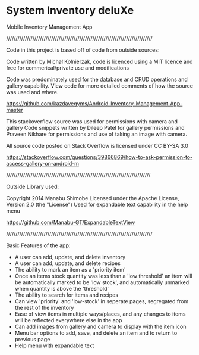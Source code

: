 # System Inventory deluXe
Mobile Inventory Management App
 
//////////////////////////////////////////////////////////////////////////////

Code in this project is based off of code from outside sources:

Code written by Michał Kołnierzak, code is licenced using a MIT licence
and free for commerical/private use and modifications

Code was predominately used for the database and CRUD operations and gallery capability. 
View code for more detailed comments of how the source was used and where. 

https://github.com/kazdavegyms/Android-Inventory-Management-App-master
 
This stackoverflow source was used for permissions with camera and gallery
Code snippets written by Dileep Patel for gallery permissions and Praveen Nikhare for permissions and use of taking an image with camera.

All source code posted on Stack Overflow is licensed under CC BY-SA 3.0

https://stackoverflow.com/questions/39866869/how-to-ask-permission-to-access-gallery-on-android-m

/////////////////////////////////////////////////////////////////////////////

Outside Library used: 

Copyright 2014 Manabu Shimobe
Licensed under the Apache License, Version 2.0 (the "License")
Used for expandable text capability in the help menu

https://github.com/Manabu-GT/ExpandableTextView


//////////////////////////////////////////////////////////////////////////////

Basic Features of the app:

* A user can add, update, and delete inventory
* A user can add, update, and delete recipes
* The ability to mark an item as a 'priority item' 
* Once an items stock quantity was less than a 'low threshold' an item will be automatically marked to be 'low stock', and automatically unmarked when quantity is above the 'threshold'
* The ability to search for items and recipes
* Can view 'priority' and 'low-stock' in seperate pages, segregated from the rest of the inventory
* Ease of view items in multiple ways/places, and any changes to items will be reflected everywhere else in the app
* Can add images from gallery and camera to display with the item icon
* Menu bar options to add, save, and delete an item and to return to previous page 
* Help menu with expandable text
